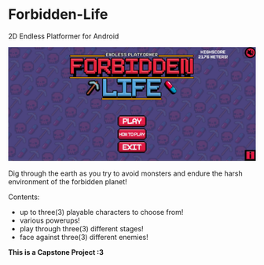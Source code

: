 # Forbidden-Life
2D Endless Platformer for Android

	
![alt text](Images\Menu.jpg)

Dig through the earth as you try to avoid monsters and endure the harsh environment of the forbidden planet!

Contents:
- up to three(3) playable characters to choose from!
- various powerups!
- play through three(3) different stages!
- face against three(3) different enemies!

**This is a Capstone Project :3**
